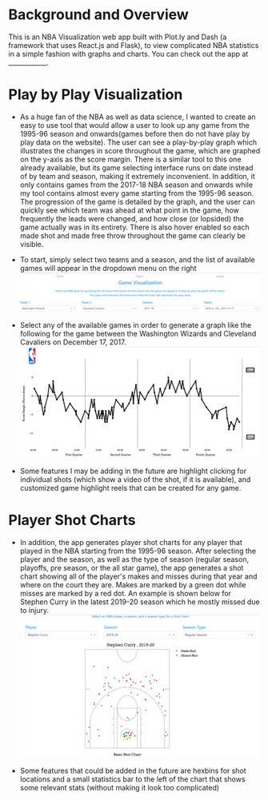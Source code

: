 # Background and Overview
This is an NBA Visualization web app built with Plot.ly and Dash (a framework that uses React.js and Flask), to view complicated NBA statistics in a simple fashion with graphs and charts. You can check out the app at ____________. 

# Play by Play Visualization
* As a huge fan of the NBA as well as data science, I wanted to create an easy to use tool that would allow a user to look up any game from the 1995-96 season and onwards(games before then do not have play by play data on the website). The user can see a play-by-play graph which illustrates the changes in score throughout the game, which are graphed on the y-axis as the score margin. There is a similar tool to this one already available, but its game selecting interface runs on date instead of by team and season, making it extremely inconvenient. In addition, it only contains games from the 2017-18 NBA season and onwards while my tool contains almost every game starting from the 1995-96 season. The progression of the game is detailed by the graph, and the user can quickly see which team was ahead at what point in the game, how frequently the leads were changed, and how close (or lopsided) the game actually was in its entirety. There is also hover enabled so each made shot and made free throw throughout the game can clearly be visible.

* To start, simply select two teams and a season, and the list of available games will appear in the dropdown menu on the right
![playbyplayexample](https://github.com/Suhas-Venkatesan/NBAStatVisualization/blob/master/screenshots/NBAappScreenshot1.PNG)

* Select any of the available games in order to generate a graph like the following for the game between the Washington Wizards and Cleveland Cavaliers on December 17, 2017. 
![playbyplayexample](https://github.com/Suhas-Venkatesan/NBAStatVisualization/blob/master/screenshots/NBAAppScreenshot2.PNG)

* Some features I may be adding in the future are highlight clicking for individual shots (which show a video of the shot, if it is available), and customized game highlight reels that can be created for any game. 

# Player Shot Charts

* In addition, the app generates player shot charts for any player that played in the NBA starting from the 1995-96 season. After selecting the player and the season, as well as the type of season (regular season, playoffs, pre season, or the all star game), the app generates a shot chart showing all of the player's makes and misses during that year and where on the court they are. Makes are marked by a green dot while misses are marked by a red dot. An example is shown below for Stephen Curry in the latest 2019-20 season which he mostly missed due to injury. 
![playbyplayexample](https://github.com/Suhas-Venkatesan/NBAStatVisualization/blob/master/screenshots/nbaappscreenshot3.PNG)

* Some features that could be added in the future are hexbins for shot locations and a small statistics bar to the left of the chart that shows some relevant stats (without making it look too complicated)



